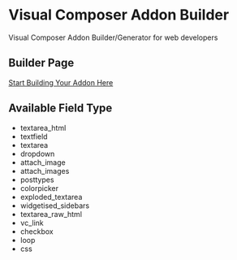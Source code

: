 # Visual Composer Addon Builder
Visual Composer Addon Builder/Generator for web developers

## Builder Page
[Start Building Your Addon Here](https://devshuvo.com/addon-generator "Visual Composer Addon Builder")

## Available Field Type
* textarea_html
* textfield
* textarea
* dropdown
* attach_image
* attach_images
* posttypes
* colorpicker
* exploded_textarea
* widgetised_sidebars
* textarea_raw_html
* vc_link
* checkbox
* loop
* css
